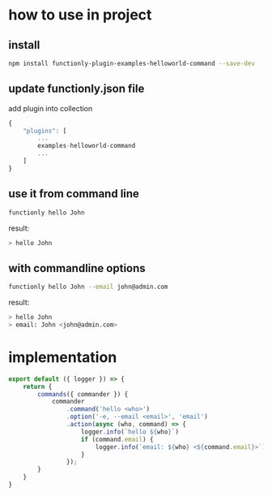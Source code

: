 # how to use in project

## install
```sh
npm install functionly-plugin-examples-helloworld-command --save-dev
```


## update functionly.json file

add plugin into collection
```js
{
    "plugins": [
        ...
        examples-helloworld-command
        ...
    ]
}
```
## use it from command line
```sh
functionly hello John
```
result:
```sh
> hello John
```

## with commandline options
```sh
functionly hello John --email john@admin.com
```
result:
```sh
> hello John
> email: John <john@admin.com>
```
# implementation
```js
export default ({ logger }) => {
    return {
        commands({ commander }) {
            commander
                .command('hello <who>')
                .option('-e, --email <email>', 'email')
                .action(async (who, command) => {
                    logger.info(`hello ${who}`)
                    if (command.email) {
                        logger.info(`email: ${who} <${command.email}>`)
                    }
                });
        }
    }
}
```
